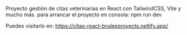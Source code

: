 Proyecto gestión de citas veterinarias en React con TailwindCSS, Vite y mucho más.
para arrancar el proyecto en consola: npm run dev

Puedes visitarlo en: https://citas-react-bruleeproyects.netlify.app/
